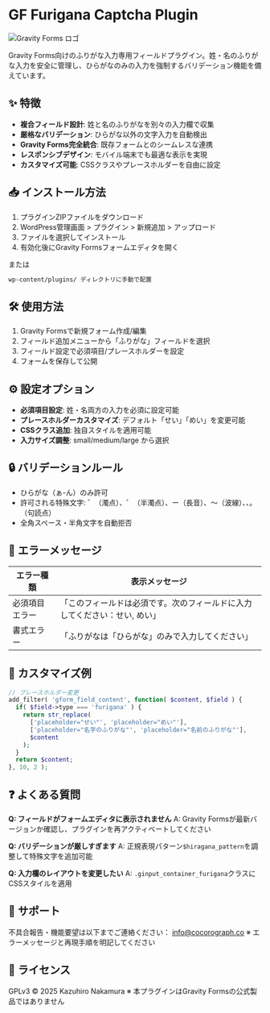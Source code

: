 # GF Furigana Captcha Plugin

![Gravity Forms ロゴ](https://s38924.pcdn.co/wp-content/themes/gfcom-voyager/dist/images/logo-black.svg?1736451929)

Gravity Forms向けのふりがな入力専用フィールドプラグイン。姓・名のふりがな入力を安全に管理し、ひらがなのみの入力を強制するバリデーション機能を備えています。

## ✨ 特徴

- **複合フィールド設計**: 姓と名のふりがなを別々の入力欄で収集
- **厳格なバリデーション**: ひらがな以外の文字入力を自動検出
- **Gravity Forms完全統合**: 既存フォームとのシームレスな連携
- **レスポンシブデザイン**: モバイル端末でも最適な表示を実現
- **カスタマイズ可能**: CSSクラスやプレースホルダーを自由に設定

## 📥 インストール方法

1. プラグインZIPファイルをダウンロード
2. WordPress管理画面 > プラグイン > 新規追加 > アップロード
3. ファイルを選択してインストール
4. 有効化後にGravity Formsフォームエディタを開く

または

```bash
wp-content/plugins/ ディレクトリに手動で配置
```

## 🛠 使用方法

1. Gravity Formsで新規フォーム作成/編集
2. フィールド追加メニューから「ふりがな」フィールドを選択
3. フィールド設定で必須項目/プレースホルダーを設定
4. フォームを保存して公開

## ⚙️ 設定オプション

- **必須項目設定**: 姓・名両方の入力を必須に設定可能
- **プレースホルダーカスタマイズ**: デフォルト「せい」「めい」を変更可能
- **CSSクラス追加**: 独自スタイルを適用可能
- **入力サイズ調整**: small/medium/large から選択

## 🔒 バリデーションルール

- ひらがな（ぁ-ん）のみ許可
- 許可される特殊文字: ゛（濁点）、゜（半濁点）、ー（長音）、〜（波線）、、。（句読点）
- 全角スペース・半角文字を自動拒否

## 🛑 エラーメッセージ

| エラー種類 | 表示メッセージ |
|-----------|---------------|
| 必須項目エラー | 「このフィールドは必須です。次のフィールドに入力してください：せい, めい」 |
| 書式エラー | 「ふりがなは「ひらがな」のみで入力してください」 |

## 🎨 カスタマイズ例

```php
// プレースホルダー変更
add_filter( 'gform_field_content', function( $content, $field ) {
  if( $field->type === 'furigana' ) {
    return str_replace(
      ['placeholder="せい"', 'placeholder="めい"'],
      ['placeholder="名字のふりがな"', 'placeholder="名前のふりがな"'],
      $content
    );
  }
  return $content;
}, 10, 2 );
```

## ❓ よくある質問

**Q: フィールドがフォームエディタに表示されません**
A: Gravity Formsが最新バージョンか確認し、プラグインを再アクティベートしてください

**Q: バリデーションが厳しすぎます**
A: 正規表現パターン`$hiragana_pattern`を調整して特殊文字を追加可能

**Q: 入力欄のレイアウトを変更したい**
A: `.ginput_container_furigana`クラスにCSSスタイルを適用

## 📮 サポート

不具合報告・機能要望は以下までご連絡ください：
[info@cocorograph.co](mailto:info@cocorograph.co)
※ エラーメッセージと再現手順を明記してください

## 📜 ライセンス

GPLv3 © 2025 Kazuhiro Nakamura
※ 本プラグインはGravity Formsの公式製品ではありません
